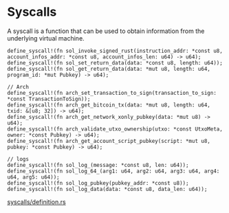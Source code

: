 # Syscalls

A syscall is a function that can be used to obtain information from the underlying virtual machine.

```rust,ignore
define_syscall!(fn sol_invoke_signed_rust(instruction_addr: *const u8, account_infos_addr: *const u8, account_infos_len: u64) -> u64);
define_syscall!(fn sol_set_return_data(data: *const u8, length: u64));
define_syscall!(fn sol_get_return_data(data: *mut u8, length: u64, program_id: *mut Pubkey) -> u64);

// Arch
define_syscall!(fn arch_set_transaction_to_sign(transaction_to_sign: *const TransactionToSign));
define_syscall!(fn arch_get_bitcoin_tx(data: *mut u8, length: u64, txid: &[u8; 32]) -> u64);
define_syscall!(fn arch_get_network_xonly_pubkey(data: *mut u8) -> u64);
define_syscall!(fn arch_validate_utxo_ownership(utxo: *const UtxoMeta, owner: *const Pubkey) -> u64);
define_syscall!(fn arch_get_account_script_pubkey(script: *mut u8, pubkey: *const Pubkey) -> u64);

// logs
define_syscall!(fn sol_log_(message: *const u8, len: u64));
define_syscall!(fn sol_log_64_(arg1: u64, arg2: u64, arg3: u64, arg4: u64, arg5: u64));
define_syscall!(fn sol_log_pubkey(pubkey_addr: *const u8));
define_syscall!(fn sol_log_data(data: *const u8, data_len: u64));
```
[syscalls/definition.rs]

[syscalls/definition.rs]: https://github.com/Arch-Network/arch-local/blob/main/program/src/syscalls/definitions.rs

